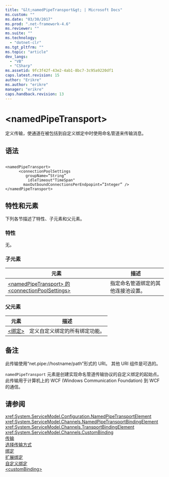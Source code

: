 ```yaml
---
title: "&lt;namedPipeTransport&gt; | Microsoft Docs"
ms.custom: ""
ms.date: "03/30/2017"
ms.prod: ".net-framework-4.6"
ms.reviewer: ""
ms.suite: ""
ms.technology: 
  - "dotnet-clr"
ms.tgt_pltfrm: ""
ms.topic: "article"
dev_langs: 
  - "VB"
  - "CSharp"
ms.assetid: 9fc3f42f-43e2-4ab1-8bc7-3c95a9220df1
caps.latest.revision: 15
author: "Erikre"
ms.author: "erikre"
manager: "erikre"
caps.handback.revision: 13
---
```

# &lt;namedPipeTransport&gt;
定义传输，使通道在被包括到自定义绑定中时使用命名管道来传输消息。  
  
## 语法  
  
```  
  
<namedPipeTransport>  
      <connectionPoolSettings  
         groupName=”String”  
          idleTimeout"TimeSpan"  
        maxOutboundConnectionsPerEndpopint=”Integer” />  
</namedPipeTransport>  
```  
  
## 特性和元素  
 下列各节描述了特性、子元素和父元素。  
  
### 特性  
 无。  
  
### 子元素  
  
|元素|描述|  
|--------|--------|  
|[\<namedPipeTransport\> 的 \<connectionPoolSettings\>](../../../../../docs/framework/configure-apps/file-schema/wcf/connectionpoolsettings.md)|指定命名管道绑定的其他连接池设置。|  
  
### 父元素  
  
|元素|描述|  
|--------|--------|  
|[\<绑定\>](../../../../../docs/framework/misc/binding.md)|定义自定义绑定的所有绑定功能。|  
  
## 备注  
 此传输使用“net.pipe:\/\/hostname\/path”形式的 URI。  其他 URI 组件是可选的。  
  
 `namedPipeTransport` 元素是创建实现命名管道传输协议的自定义绑定的起始点。  此传输用于计算机上的 WCF \(Windows Communication Foundation\) 到 WCF 的通信。  
  
## 请参阅  
 <xref:System.ServiceModel.Configuration.NamedPipeTransportElement>   
 <xref:System.ServiceModel.Channels.NamedPipeTransportBindingElement>   
 <xref:System.ServiceModel.Channels.TransportBindingElement>   
 <xref:System.ServiceModel.Channels.CustomBinding>   
 [传输](../../../../../docs/framework/wcf/feature-details/transports.md)   
 [选择传输方式](../../../../../docs/framework/wcf/feature-details/choosing-a-transport.md)   
 [绑定](../../../../../docs/framework/wcf/bindings.md)   
 [扩展绑定](../../../../../docs/framework/wcf/extending/extending-bindings.md)   
 [自定义绑定](../../../../../docs/framework/wcf/extending/custom-bindings.md)   
 [\<customBinding\>](../../../../../docs/framework/configure-apps/file-schema/wcf/custombinding.md)